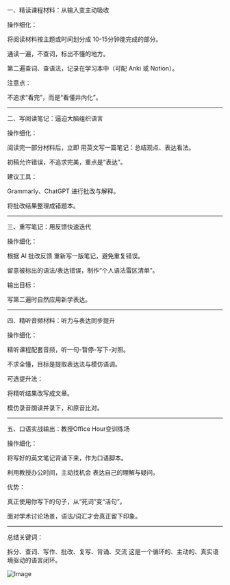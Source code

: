 
一、精读课程材料：从输入变主动吸收

操作细化：

将阅读材料按主题或时间划分成 10-15分钟能完成的部分。

通读一遍，不查词，标出不懂的地方。

第二遍查词、查语法，记录在学习本中（可配 Anki 或 Notion）。


注意点：

不追求“看完”，而是“看懂并内化”。



---

二、写阅读笔记：逼迫大脑组织语言

操作细化：

阅读完一部分材料后，立即 用英文写一篇笔记：总结观点、表达看法。

初稿允许错误，不追求完美，重点是“表达”。


建议工具：

Grammarly、ChatGPT 进行批改与解释。

将批改结果整理成错题本。



---

三、重写笔记：用反馈快速迭代

操作细化：

根据 AI 批改反馈 重新写一版笔记，避免重复错误。

留意被标出的语法/表达错误，制作“个人语法雷区清单”。


输出目标：

写第二遍时自然应用新学表达。



---

四、精听音频材料：听力与表达同步提升

操作细化：

精听课程配套音频，听一句-暂停-写下-对照。

不求全懂，目标是提取表达法与模仿语调。


可选提升法：

将精听结果改写成文章。

模仿录音朗读并录下，和原音比对。



---

五、口语实战输出：教授Office Hour变训练场

操作细化：

将写好的英文笔记背诵下来，作为口语脚本。

利用教授办公时间，主动找机会 表达自己的理解与疑问。


优势：

真正使用你写下的句子，从“死词”变“活句”。

面对学术讨论场景，语法/词汇才会真正留下印象。



---

总结关键词：

拆分、查词、写作、批改、复写、背诵、交流
这是一个循环的、主动的、真实语境驱动的语言闭环。

![Image](https://github.com/user-attachments/assets/3f0732de-e5f2-4b78-acb8-41879b094662)
